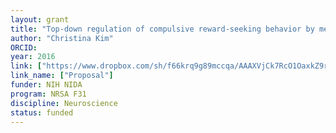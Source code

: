 ```yaml
---
layout: grant
title: "Top-down regulation of compulsive reward-seeking behavior by medial prefrontal cortex"
author: "Christina Kim"
ORCID: 
year: 2016
link: ["https://www.dropbox.com/sh/f66krq9g89mccqa/AAAXVjCk7RcO1OaxkZ9rWRWla?dl=0"]
link_name: ["Proposal"]
funder: NIH NIDA
program: NRSA F31
discipline: Neuroscience
status: funded
---
```

